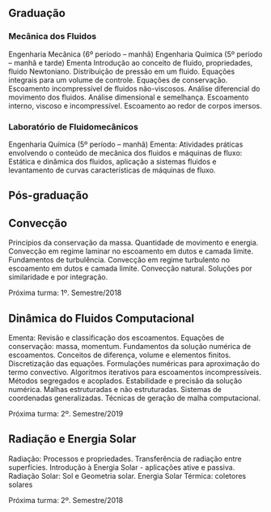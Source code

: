## **Graduação**

### Mecânica dos Fluidos
Engenharia Mecânica (6º período – manhã)
Engenharia Química (5º período – manhã e tarde)
Ementa
Introdução ao conceito de fluido, propriedades, fluido Newtoniano. Distribuição de pressão em um fluido. Equações integrais para um volume de controle. Equações de conservação. Escoamento incompressível de fluidos não-viscosos. Análise diferencial do movimento dos fluidos. Análise dimensional e semelhança. Escoamento interno, viscoso e incompressível. Escoamento ao redor de corpos imersos.

### Laboratório de Fluidomecânicos
Engenharia Química (5º período – manhã)
Ementa:
Atividades práticas envolvendo o conteúdo de mecânica dos fluidos e máquinas de fluxo: Estática e dinâmica dos fluidos, aplicação a sistemas fluidos e levantamento de curvas características de máquinas de fluxo.

## **Pós-graduação**

## Convecção
Princípios da conservação da massa. Quantidade de movimento e energia. Convecção em regime laminar no escoamento em dutos e camada limite. Fundamentos de turbulência. Convecção em regime turbulento no escoamento em dutos e camada limite. Convecção natural. Soluções por similaridade e por integração.

Próxima turma: 1º. Semestre/2018

## Dinâmica do Fluidos Computacional
Ementa: Revisão e classificação dos escoamentos. Equações de conservação: massa, momentum. Fundamentos da solução numérica de escoamentos. Conceitos de diferença, volume e elementos finitos. Discretização das equações. Formulações numéricas para aproximação do termo convectivo. Algoritmos iterativos para escoamentos incompressíveis. Métodos segregados e acoplados. Estabilidade e precisão da solução numérica. Malhas estruturadas e não estruturadas. Sistemas de coordenadas generalizadas. Técnicas de geração de malha computacional.

Próxima turma: 2º. Semestre/2019

## Radiação e Energia Solar
Radiação: Processos e propriedades. Transferência de radiação entre superfícies. Introdução à Energia Solar - aplicações ative e passiva. Radiação Solar: Sol e Geometria solar. Energia Solar Térmica: coletores solares

Próxima turma: 2º. Semestre/2018
